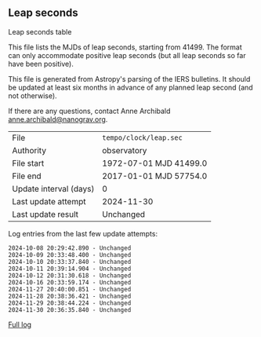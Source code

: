 
## Leap seconds

Leap seconds table

This file lists the MJDs of leap seconds, starting from 41499.
The format can only accommodate positive leap seconds (but all
leap seconds so far have been positive).

This file is generated from Astropy's parsing of the IERS
bulletins. It should be updated at least six months in advance
of any planned leap second (and not otherwise).

If there are any questions, contact Anne Archibald
<anne.archibald@nanograv.org>.

|     |     |
|:--- |:--- |
| File | `tempo/clock/leap.sec` |
| Authority | observatory |
| File start | 1972-07-01 MJD 41499.0 |
| File end | 2017-01-01 MJD 57754.0 |
| Update interval (days) | 0 |
| Last update attempt | 2024-11-30 |
| Last update result | Unchanged |

Log entries from the last few update attempts:
```
2024-10-08 20:29:42.890 - Unchanged
2024-10-09 20:33:48.400 - Unchanged
2024-10-10 20:33:37.840 - Unchanged
2024-10-11 20:39:14.904 - Unchanged
2024-10-12 20:31:30.618 - Unchanged
2024-10-16 20:33:59.174 - Unchanged
2024-11-27 20:40:00.851 - Unchanged
2024-11-28 20:38:36.421 - Unchanged
2024-11-29 20:38:44.224 - Unchanged
2024-11-30 20:36:35.840 - Unchanged
```
[Full log](https://raw.githubusercontent.com/ipta/pulsar-clock-corrections/main/log/tempo/clock/leap.sec.log)
